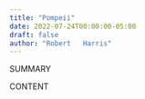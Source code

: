 ```yaml
---
title: "Pompeii"
date: 2022-07-24T00:00:00-05:00
draft: false
author: "Robert   Harris"
---
```


SUMMARY

<!--more-->

CONTENT